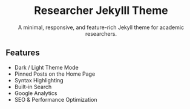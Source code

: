 <div align="center">

  # Researcher Jekylll Theme

  A minimal, responsive, and feature-rich Jekyll theme for academic researchers.

</div>

## Features

- Dark / Light Theme Mode
- Pinned Posts on the Home Page
- Syntax Highlighting
- Built-in Search
- Google Analytics
- SEO & Performance Optimization